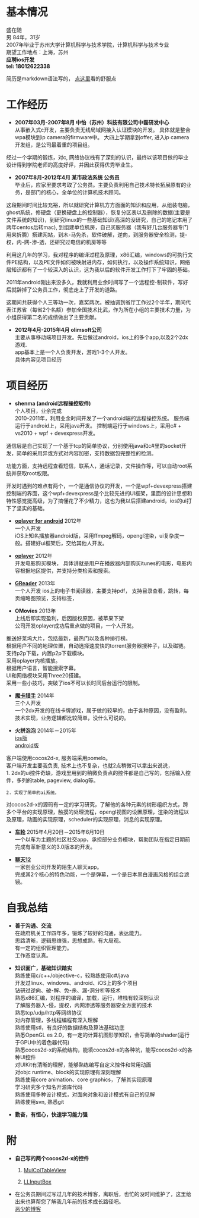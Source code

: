 基本情况  
=============================================================
盛在随  
男
84年，31岁  
2007年毕业于苏州大学计算机科学与技术学院，计算机科学与技术专业  
期望工作地点：上海，苏州  
__应聘ios开发__  
__tel: 18012622338__ 

简历是markdown语法写的，
[点这里](https://github.com/aboduo/resume/blob/master/resume.md)看的舒服点
    

    
工作经历
=============================================================    

* __2007年03月-2007年8月  中怡（苏州）科技有限公司中磊研发中心__  
从事嵌入式c开发，主要负责无线局域网接入认证模块的开发。
具体就是整合wpa模块到ip camera的firmware中。
大四上学期拿到offer, 进入ip camera开发组，是公司最着重的项目组。  

 经过一个学期的锻炼，对c, 网络协议栈有了深刻的认识，最终以该项目做的毕业设计得到学院老师的高度好评，并因此获得优秀毕业生。
 
 
* __2007年8月-2012年4月  某市政法系统 公务员__  
毕业后，应家里要求考取了公务员。主要负责利用自己技术特长拓展原有的业务，是部门的核心，全单位的计算机技术顾问。
 
 这段期间时间比较充裕，所以就研究计算机方方面面的知识和应用，从组装电脑，ghost系统，修硬盘（更换硬盘上的控制器），恢复分区表以及删除的数据(主要是文件系统的知识)，到研究linux的一些基础知识(高深的没研究，自己的笔记本用了两年centos后转mac), 到组建单位机房，自己买服务器（我有好几台服务器专门用来折腾）搭建网站，到木-马免杀，软件破解，逆向，到服务器安全检测，提-权，内-网-渗-透，还研究过电信的机房等等

 利用这几年的学习，我对程序的编译过程及原理，x86汇编，windows的可执行文件PE结构，以及PE文件如何被映射进内存，如何执行，以及操作系统知识，网络层知识都有了一个较深入的认识，这为我以后的软件开发工作打下了牢固的基础。
    
 2011年android刚出来没多久，我就利用业余时间写了一个远程控-制软件，写好后就辞掉了公务员工作，彻底走上了开发的道路。

 这期间共获得个人三等功一次，嘉奖两次。被抽调到省厅工作过2个半年，期间代表江苏省（每省2个名额）参加全国技术比武，作为所在小组的主要技术力量，为小组获得第二名的成绩做出了主要贡献。



* __2012年4月-2015年4月 olimsoft公司__  
 主要从事移动端项目开发。先后做过android，ios上的多个app,以及2个2dx游戏.   
 app基本上是一个人负责开发，游戏1-3个人开发。  
 具体内容见项目经历



项目经历
=============================================================   

* __shenma (android远程操控软件)__  
 个人项目，业余完成    
 2010-2011年，利用业余时间开发了一个android端的远程操控系统。
 服务端运行于android上，采用java开发。
 控制端运行于windows上，采用c# + vs2010 + wpf + devexpress开发。  
 
 通信层是自己实现了一个基于tcp的简单协议，分别使用java和c#里的socket开发，简单的采用异或方式对内容加密，支持数据包完整性的检测。  

 功能方面，支持远程查看短信，联系人，通话记录，文件操作等，可以自动root系统并获取root权限。

 开发时遇到的难点有两个，一个是通信协议的开发，一个是wpf+devexpress搭建控制端的界面，这个wpf+devexpress是个比较先进的UI框架，里面的设计思想和特性感觉挺高级，为了搞懂花了不少精力，这也为我以后搭建android，ios的ui打下了坚实的基础。


* __[oplayer for android](https://play.google.com/store/apps/details?id=com.olimsoft.android.oplayer)__  2012年  
一个人开发  
iOS上知名播放器android版，采用ffmpeg解码，opengl渲染，ui复杂度一般。搭建好ui框架后，交给其他人开发。


* __[oplayer](https://itunes.apple.com/cn/app/oplayer/id344784375?l=en&mt=8)__ 2012年   
开发电影购买模块，
具体讲就是用户在播放器内部购买itunes的电影，电影内容根据地区提供，并支持分类检索和搜索。


* __[GReader](https://itunes.apple.com/cn/app/greader-best-pdf-reader-for/id560066165)__ 2013年    
一个人开发
ios上的电子书阅读器，主要支持pdf，
支持目录查看，跳转，每页缩略图预览，支持标签，


* __OMovies__  2013年  
上线后即实现盈利，后因版权原因，被苹果下架  
公司开发oplayer成功后重点做的项目，一个人开发。 

 推送好莱坞大片，包括最新，最热门以及各种排行榜。  
根据用户不同的地理位置，自动选择速度快的torrent服务器搜种子，以及磁链。  
支持p2p下载，内置p2p下载模块。  
采用oplayer内核播放。  
根据用户语言，智能搜索字幕。  
UI和网络模块采用Three20搭建。  
采用一些小技巧，突破了ios不可以长时间后台运行的限制。


* __[魔卡猎手](https://itunes.apple.com/cn/app/clash-cards-bounty-hunter/id664964068)__  2014年  
三个人开发  
一个2dx开发的在线卡牌游戏，属于做的较早的，由于各种原因，没有盈利。  
技术实现，业务逻辑都比较简单，没什么可说的。  



* __火拼泡泡__  2014年－2015年  
[ios版](https://itunes.apple.com/cn/app/huo-pin-pao-paoonline/id736488445?mt=8)  
[android版](http://paopaotang.olimsoft.com/index.php?route=information/information&information_id=1)  

 客户端使用cocos2d-x, 服务端采用pomelo。     
客户端开发主要我负责, 技术上也不复杂，也就2点稍微可以拿出来说说，  
    1. 2dx的ui控件奇缺，游戏里用到的稍微负责点的控件都是自己写的，包括输入控件，多列的table, pageview, dialog等。  
    
    2. 实现了简单的ai系统。


 对cocos2d-x的源码有一定的学习研究，了解他的各种元素的树形组织方式，跨多个平台的实现原理，触摸的处理流程，opengl视图的设置原理，渲染的流程以及原理，动画的实现原理，scheduler的实现原理，消息的实现原理。

* __[车轮](https://itunes.apple.com/cn/app/che-lun-qi-che-she-qu-zhong/id793604093?l=en&mt=8)__  2015年4月20日－2015年6月10日  
  一个以车为主题的社区社交app，承担部分业务模块，帮助团队在指定日期前完成有革新意义的3.0版本的开发。
   

* __[聊天12](https://itunes.apple.com/cn/app/12xiao-shi/id954972451?l=en&mt=8)__   
  一家创业公司开发的陌生人聊天app。  
  完成其2个核心的特色功能，一个是弹幕，一个是日本黑白漫画风格的组合滤镜。

自我总结
=============================================================  

* __善于沟通、交流__  
 在政府机关工作四年多，锻炼了较好的沟通，表达能力。  
 思路清晰，逻辑思维强，思想成熟，有大局观。  
 有一定的组织管理能力。  
 工作态度认真。  


* __知识面广，基础知识踏实__  
 熟练使用c/c++/objective-c，较熟练使用c#/java  
 开发过linux、windows、android、iOS上的多个项目  
 钻研过逆向、破-解、免-杀、漏-洞分析等技术  
 熟悉x86汇编，对程序的编译，加载，运行，堆栈有较深刻认识  
 了解服务器入-侵，提权，内网渗透等服务器安全方面的技术  
 熟悉tcp/udp/http等网络协议  
 对内存管理，多线程编程有深入理解  
 熟练使用stl，有良好的数据结构及算法基础功底  
 熟悉OpenGL es 2.0，有一定的计算机图形学知识，会写简单的shader(运行于GPU中的着色器代码)  
 熟悉cocos2d-x的系统结构，能填cocos2d-x的各种坑，能写cocos2d-x的各种UI控件  
 对UIKit有清晰的理解，能够熟练编写自定义控件和常用动画    
 对objc runtime、block的实现原理有深刻理解  
 熟练使用core animation、core graphics，了解其实现原理   
 学习研究多个知名开源库代码  
 熟练使用多种设计模式，对面向对象和设计模式有自己的见解   
 熟练使用svn, 熟悉git  
 

* __勤奋，有恒心，快速学习能力强__



附
=============================================================  

* __自己写的两个cocos2d-x的控件__

  1. [MulColTableView](https://github.com/aboduo/MulColTableView.git)  

  2. [LLInputBox](https://github.com/aboduo/LLInputBox.git)  


* 在公务员期间过写过几年的技术博客，离职后，也忙的没时间维护了，这里给出来也算帮您了解我几年前的技术成长路径吧。    
  [恶少的博客](http://blog.163.com/szs121@126)



